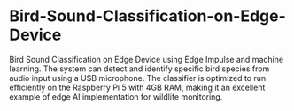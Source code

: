 # Bird-Sound-Classification-on-Edge-Device
Bird Sound Classification on Edge Device using Edge Impulse and machine learning. The system can detect and identify specific bird species from audio input using a USB microphone. The classifier is optimized to run efficiently on the Raspberry Pi 5 with 4GB RAM, making it an excellent example of edge AI implementation for wildlife monitoring.
